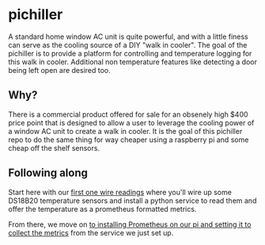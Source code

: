 # pichiller
A standard home window AC unit is quite powerful, and with a little finess can serve as the cooling source of a DIY "walk in cooler".   The goal of the pichiller is to provide a platform for controlling and temperature logging for this walk in cooler.  Additional non temperature features like detecting a door being left open are desired too. 

## Why?
There is a commercial product offered for sale for an obsenely high $400 price point that is designed to allow a user to leverage the cooling power of a window AC unit to create a walk in cooler.  It is the goal of this pichiller repo to do the same thing for way cheaper using a raspberry pi and some cheap off the shelf sensors. 

## Following along

Start here with our [first one wire readings](1-first-one-wire-readings.md) where you'll wire up some DS18B20 temperature sensors and install a python service to read them and offer the temperature as a prometheus formatted metrics. 

From there, we move on [to installing Prometheus on our pi and setting it to collect the metrics](2-install-prometheus-collect-temps.md) from the service we just set up. 

